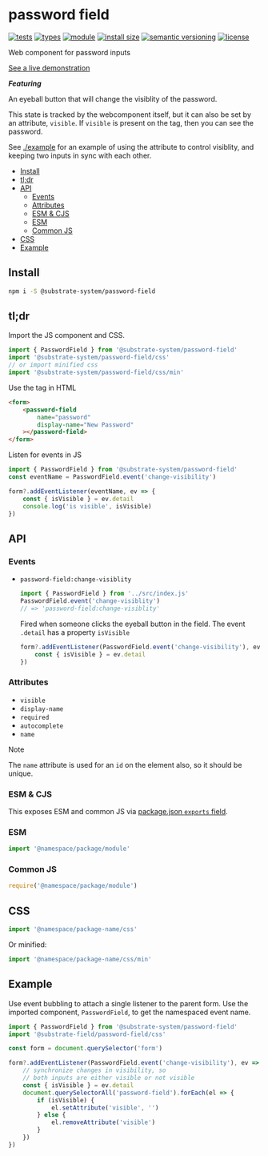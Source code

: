 # password field
[![tests](https://img.shields.io/github/actions/workflow/status/substrate-system/password-field/nodejs.yml?style=flat-square)](https://github.com/substrate-system/password-field/actions/workflows/nodejs.yml)
[![types](https://img.shields.io/npm/types/@substrate-system/password-field?style=flat-square)](README.md)
[![module](https://img.shields.io/badge/module-ESM%2FCJS-blue?style=flat-square)](README.md)
[![install size](https://packagephobia.com/badge?p=@substrate-system/password-field)](https://packagephobia.com/result?p=@substrate-system/password-field)
[![semantic versioning](https://img.shields.io/badge/semver-2.0.0-blue?logo=semver&style=flat-square)](https://semver.org/)
[![license](https://img.shields.io/badge/license-MIT-brightgreen.svg?style=flat-square)](LICENSE)

Web component for password inputs

[See a live demonstration](https://substrate-system.github.io/password-field/)

__*Featuring*__

An eyeball button that will change the visiblity of the password.

This state is tracked by the webcomponent itself, but it can also be set by an attribute, `visible`. If `visible` is present on the tag, then you can see the password.

See [./example](./example/index.ts) for an example of using the attribute to control visiblity, and keeping two inputs in sync with each other.

<!-- toc -->

- [Install](#install)
- [tl;dr](#tldr)
- [API](#api)
  * [Events](#events)
  * [Attributes](#attributes)
  * [ESM & CJS](#esm--cjs)
  * [ESM](#esm)
  * [Common JS](#common-js)
- [CSS](#css)
- [Example](#example)

<!-- tocstop -->

## Install

```sh
npm i -S @substrate-system/password-field
```

## tl;dr
Import the JS component and CSS.

```js
import { PasswordField } from '@substrate-system/password-field'
import '@substrate-system/password-field/css'
// or import minified css
import '@substrate-system/password-field/css/min'
```

Use the tag in HTML

```html
<form>
    <password-field
        name="password"
        display-name="New Password"
    ></password-field>
</form>
```

Listen for events in JS

```js
import { PasswordField } from '@substrate-system/password-field'
const eventName = PasswordField.event('change-visibility')

form?.addEventListener(eventName, ev => {
    const { isVisible } = ev.detail
    console.log('is visible', isVisible)
})
```

## API

### Events

* `password-field:change-visiblity`

    ```js
    import { PasswordField } from '../src/index.js'
    PasswordField.event('change-visiblity')
    // => 'password-field:change-visiblity'
    ```

    Fired when someone clicks the eyeball button in the field. The event
    `.detail` has a property `isVisible`

    ```js
    form?.addEventListener(PasswordField.event('change-visibility'), ev => {
        const { isVisible } = ev.detail
    })
    ```

### Attributes

* `visible`
* `display-name`
* `required`
* `autocomplete`
* `name`

> [!NOTE]  
> The `name` attribute is used for an `id` on the element also, so it should
> be unique.

### ESM & CJS

This exposes ESM and common JS via [package.json `exports` field](https://nodejs.org/api/packages.html#exports).

### ESM
```js
import '@namespace/package/module'
```

### Common JS
```js
require('@namespace/package/module')
```

## CSS

```js
import '@namespace/package-name/css'
```

Or minified:
```js
import '@namespace/package-name/css/min'
```

## Example
Use event bubbling to attach a single listener to the parent form. Use the imported component, `PasswordField`, to get the namespaced event name.

```js
import { PasswordField } from '@substrate-system/password-field'
import '@substrate-field/password-field/css'

const form = document.querySelector('form')

form?.addEventListener(PasswordField.event('change-visibility'), ev => {
    // synchronize changes in visibility, so
    // both inputs are either visible or not visible
    const { isVisible } = ev.detail
    document.querySelectorAll('password-field').forEach(el => {
        if (isVisible) {
            el.setAttribute('visible', '')
        } else {
            el.removeAttribute('visible')
        }
    })
})
```

